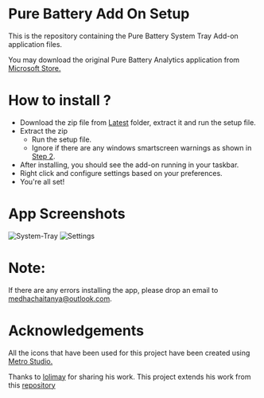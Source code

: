 # Pure Battery Add On Setup 
This is the repository containing the Pure Battery System Tray Add-on application files. 

You may download the original Pure Battery Analytics application from [Microsoft Store.](https://www.microsoft.com/en-us/p/pure-battery-analytics/9nblggh4x4k3?activetab=pivot:overviewtab)

# How to install ?

* Download the zip file from [Latest](https://github.com/medhachaitanya/PureBatteryAddOnSetup/tree/master/Latest) folder, extract it and run the setup file.  
* Extract the zip
  * Run the setup file.
  * Ignore if there are any windows smartscreen warnings as shown in [Step 2](https://github.com/medhachaitanya/PureBatteryAddOnSetup/blob/master/Step%202_%20Very%20Imp%20-%20Read%20and%20Understand.png).
* After installing, you should see the add-on running in your taskbar.
* Right click and configure settings based on your preferences.
* You're all set!
 
# App Screenshots
![System-Tray](https://github.com/medhachaitanya/PureBatteryAddOnSetup/blob/master/Screenshots/SystemTray.PNG)
![Settings](https://github.com/medhachaitanya/PureBatteryAddOnSetup/blob/master/Screenshots/Settings.PNG)

# Note:
If there are any errors installing the app, please drop an email to medhachaitanya@outlook.com.

# Acknowledgements
All the icons that have been used for this project have been created using [Metro Studio.](https://www.syncfusion.com/downloads/metrostudio)


Thanks to [lolimay](https://github.com/lolimay) for sharing his work.
This project extends his work from this [repository](https://github.com/lolimay/PercentageBatteryIcon)
